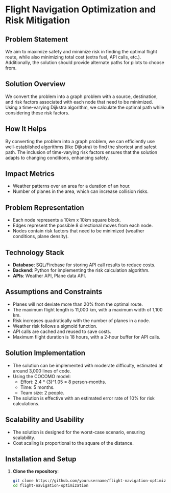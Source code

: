 # Flight Navigation Optimization and Risk Mitigation

## Problem Statement
We aim to maximize safety and minimize risk in finding the optimal flight route, while also minimizing total cost (extra fuel, API calls, etc.). Additionally, the solution should provide alternate paths for pilots to choose from.

## Solution Overview
We convert the problem into a graph problem with a source, destination, and risk factors associated with each node that need to be minimized. Using a time-varying Dijkstra algorithm, we calculate the optimal path while considering these risk factors.

## How It Helps
By converting the problem into a graph problem, we can efficiently use well-established algorithms (like Dijkstra) to find the shortest and safest path. The inclusion of time-varying risk factors ensures that the solution adapts to changing conditions, enhancing safety.

## Impact Metrics
- Weather patterns over an area for a duration of an hour.
- Number of planes in the area, which can increase collision risks.

## Problem Representation
- Each node represents a 10km x 10km square block.
- Edges represent the possible 8 directional moves from each node.
- Nodes contain risk factors that need to be minimized (weather conditions, plane density).

## Technology Stack
- **Database**: SQL/Firebase for storing API call results to reduce costs.
- **Backend**: Python for implementing the risk calculation algorithm.
- **APIs**: Weather API, Plane data API.

## Assumptions and Constraints
- Planes will not deviate more than 20% from the optimal route.
- The maximum flight length is 11,000 km, with a maximum width of 1,100 km.
- Risk increases quadratically with the number of planes in a node.
- Weather risk follows a sigmoid function.
- API calls are cached and reused to save costs.
- Maximum flight duration is 18 hours, with a 2-hour buffer for API calls.

## Solution Implementation
- The solution can be implemented with moderate difficulty, estimated at around 3,000 lines of code.
- Using the COCOMO model:
  - Effort: 2.4 * (3)^1.05 = 8 person-months.
  - Time: 5 months.
  - Team size: 2 people.
- The solution is effective with an estimated error rate of 10% for risk calculations.

## Scalability and Usability
- The solution is designed for the worst-case scenario, ensuring scalability.
- Cost scaling is proportional to the square of the distance.

## Installation and Setup
1. **Clone the repository**:
   ```bash
   git clone https://github.com/yourusername/flight-navigation-optimization.git
   cd flight-navigation-optimization
